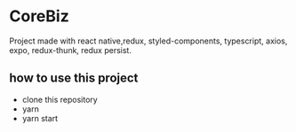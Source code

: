 # CoreBiz
Project made with react native,redux, styled-components, typescript, axios, expo, redux-thunk, redux persist.

## how to use this project
* clone this repository
* yarn
* yarn start


